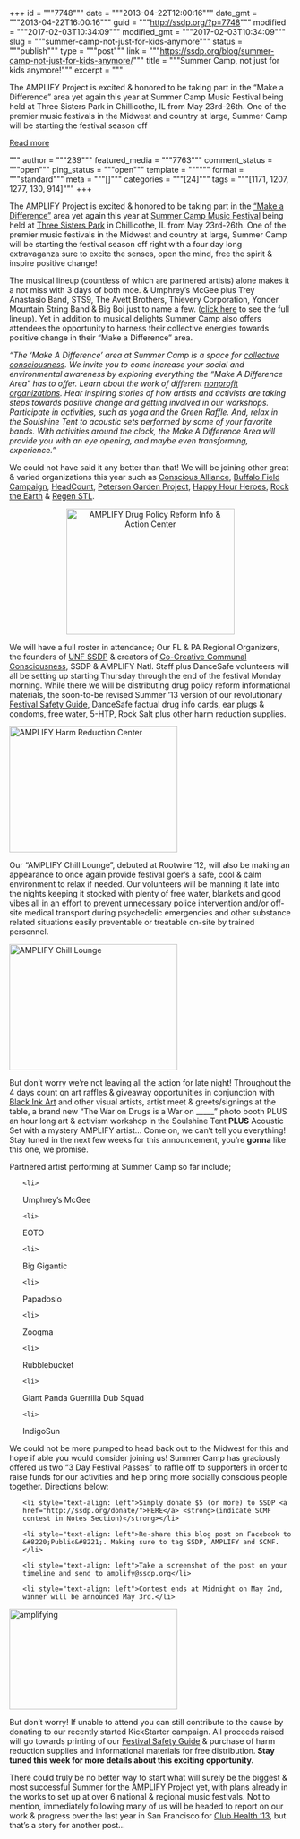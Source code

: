 +++
id = """7748"""
date = """2013-04-22T12:00:16"""
date_gmt = """2013-04-22T16:00:16"""
guid = """http://ssdp.org/?p=7748"""
modified = """2017-02-03T10:34:09"""
modified_gmt = """2017-02-03T10:34:09"""
slug = """summer-camp-not-just-for-kids-anymore"""
status = """publish"""
type = """post"""
link = """https://ssdp.org/blog/summer-camp-not-just-for-kids-anymore/"""
title = """Summer Camp, not just for kids anymore!"""
excerpt = """<p>The AMPLIFY Project is excited &amp; honored to be taking part in the “Make a Difference” area yet again this year at Summer Camp Music Festival being held at Three Sisters Park in Chillicothe, IL from May 23rd-26th. One of the premier music festivals in the Midwest and country at large, Summer Camp will be starting the festival season off</p>
<div class="h10"></div>
<p><a class="more-link2 flat" href="https://ssdp.org/blog/summer-camp-not-just-for-kids-anymore/">Read more</a></p>
"""
author = """239"""
featured_media = """7763"""
comment_status = """open"""
ping_status = """open"""
template = """"""
format = """standard"""
meta = """[]"""
categories = """[24]"""
tags = """[1171, 1207, 1277, 130, 914]"""
+++
<p dir="ltr">The AMPLIFY Project is excited &amp; honored to be taking part in the <a href="http://summercampfestival.com/community/make-a-difference/">“Make a Difference”</a> area yet again this year at <a href="http://summercampfestival.com/">Summer Camp Music Festival</a> being held at <a href="http://www.threesisterspark.com/">Three Sisters Park</a> in Chillicothe, IL from May 23rd-26th. One of the premier music festivals in the Midwest and country at large, Summer Camp will be starting the festival season off right with a four day long extravaganza sure to excite the senses, open the mind, free the spirit &amp; inspire positive change!</p>

<p dir="ltr">The musical lineup (countless of which are partnered artists) alone makes it a not miss with 3 days of both moe. &amp; Umphrey’s McGee plus Trey Anastasio Band, STS9, The Avett Brothers, Thievery Corporation, Yonder Mountain String Band &amp; Big Boi just to name a few. (<a href="http://summercampfestival.com/lineup/)">click here</a> to see the full lineup). Yet in addition to musical delights Summer Camp also offers attendees the opportunity to harness their collective energies towards positive change in their “Make a Difference” area.</p>

<em>“The &#8216;Make A Difference&#8217; area at Summer Camp is a space for <a href="http://en.wikipedia.org/wiki/Collective_consciousness">collective consciousness</a>. We invite you to come increase your social and environmental awareness by exploring everything the “Make A Difference Area” has to offer. Learn about the work of different <a href="http://summercampfestival.com/about/non-profit-information/">nonprofit organizations</a>. Hear inspiring stories of how artists and activists are taking steps towards positive change and getting involved in our workshops. Participate in activities, such as yoga and the Green Raffle. And, relax in the Soulshine Tent to acoustic sets performed by some of your favorite bands. With activities around the clock, the Make A Difference Area will provide you with an eye opening, and maybe even transforming, experience.”</em>

<p dir="ltr">We could not have said it any better than that! We will be joining other great &amp; varied organizations this year such as <a href="http://www.consciousalliance.org/">Conscious Alliance</a>, <a href="http://www.buffalofieldcampaign.org/">Buffalo Field Campaign</a>, <a href="http://www.headcount.org/">HeadCount</a>, <a href="http://www.petersongarden.org/">Peterson Garden Project</a>, <a href="http://happyhourhero.org/">Happy Hour Heroes</a>, <a href="http://www.rocktheearth.org/joomla/">Rock the Earth</a> &amp; <a href="http://www.stlsloup.com/wp-content/uploads/2013/03/sloupfinal.pdf">Regen STL</a>.</p>

<p style="text-align: center"><img class="size-medium wp-image-7756 aligncenter" alt="AMPLIFY Drug Policy Reform Info &amp; Action Center" src="http://ssdp.org/assets/2013/04/486554_10151124683317661_639896755_n-300x225.jpg" width="300" height="225" /></p>

<p dir="ltr" style="text-align: left">We will have a full roster in attendance; Our FL &amp; PA Regional Organizers, the founders of <a href="https://www.facebook.com/SsdpUnfChapter?fref=ts">UNF SSDP</a> &amp; creators of <a href="https://www.facebook.com/CoCreativeCommunalConsciousness?fref=ts">Co-Creative Communal Consciousness</a>, SSDP &amp; AMPLIFY Natl. Staff plus DanceSafe volunteers will all be setting up starting Thursday through the end of the festival Monday morning. While there we will be distributing drug policy reform informational materials, the soon-to-be revised Summer ‘13 version of our revolutionary <a href="http://issuu.com/the_amplify_project/docs/amplify_festival_safety_guide">Festival Safety Guide</a>, DanceSafe factual drug info cards, ear plugs &amp; condoms, free water, 5-HTP, Rock Salt plus other harm reduction supplies.</p>

<img class="size-medium wp-image-7757 aligncenter" alt="AMPLIFY Harm Reduction Center" src="http://ssdp.org/assets/2013/04/547336_10151124682932661_40955060_n-300x225.jpg" width="300" height="225" />

<p dir="ltr">Our “AMPLIFY Chill Lounge”, debuted at Rootwire ‘12, will also be making an appearance to once again provide festival goer’s a safe, cool &amp; calm environment to relax if needed. Our volunteers will be manning it late into the nights keeping it stocked with plenty of free water, blankets and good vibes all in an effort to prevent unnecessary police intervention and/or off-site medical transport during psychedelic emergencies and other substance related situations easily preventable or treatable on-site by trained personnel.</p>

<img class="size-medium wp-image-7755 aligncenter" alt="AMPLIFY Chill Lounge" src="http://ssdp.org/assets/2013/04/464853_10151124684252661_1152254600_o-300x225.jpg" width="300" height="225" />

<p dir="ltr">But don’t worry we’re not leaving all the action for late night! Throughout the 4 days count on art raffles &amp; giveaway opportunities in conjunction with <a href="http://blackinkart.com/">Black Ink Art</a> and other visual artists, artist meet &amp; greets/signings at the table, a brand new “The War on Drugs is a War on _____” photo booth PLUS an hour long art &amp; activism workshop in the Soulshine Tent <strong>PLUS</strong> Acoustic Set with a mystery AMPLIFY artist&#8230; Come on, we can’t tell you everything! Stay tuned in the next few weeks for this announcement, you’re <strong>gonna</strong> like this one, we promise.</p>

<p dir="ltr">Partnered artist performing at Summer Camp so far include;</p>



<ul>

	<li>

<p dir="ltr">Umphrey’s McGee</p>

</li>

	<li>

<p dir="ltr">EOTO</p>

</li>

	<li>

<p dir="ltr">Big Gigantic</p>

</li>

	<li>

<p dir="ltr">Papadosio</p>

</li>

	<li>

<p dir="ltr">Zoogma</p>

</li>

	<li>

<p dir="ltr">Rubblebucket</p>

</li>

	<li>

<p dir="ltr">Giant Panda Guerrilla Dub Squad</p>

</li>

	<li>

<p dir="ltr">IndigoSun</p>

</li>

</ul>

<p dir="ltr" style="text-align: left">We could not be more pumped to head back out to the Midwest for this and hope if able you would consider joining us! Summer Camp has graciously offered us two “3 Day Festival Passes” to raffle off to supporters in order to raise funds for our activities and help bring more socially conscious people together. Directions below:</p>



<ol>

	<li style="text-align: left">Simply donate $5 (or more) to SSDP <a href="http://ssdp.org/donate/">HERE</a> <strong>(indicate SCMF contest in Notes Section)</strong></li>

	<li style="text-align: left">Re-share this blog post on Facebook to &#8220;Public&#8221;. Making sure to tag SSDP, AMPLIFY and SCMF.</li>

	<li style="text-align: left">Take a screenshot of the post on your timeline and send to amplify@ssdp.org</li>

	<li style="text-align: left">Contest ends at Midnight on May 2nd, winner will be announced May 3rd.</li>

</ol>

<img class="size-medium wp-image-7758 aligncenter" alt="amplifying" src="http://ssdp.org/assets/2013/04/amplifying-300x180.jpg" width="300" height="180" />



But don’t worry! If unable to attend you can still contribute to the cause by donating to our recently started KickStarter campaign. All proceeds raised will go towards printing of our <a href="http://issuu.com/the_amplify_project/docs/amplify_festival_safety_guide">Festival Safety Guide</a> &amp; purchase of harm reduction supplies and informational materials for free distribution.<b id="internal-source-marker_0.6428216688800603"> Stay tuned this week for more details about this exciting opportunity.</b>



There could truly be no better way to start what will surely be the biggest &amp; most successful Summer for the AMPLIFY Project yet, with plans already in the works to set up at over 6 national &amp; regional music festivals. Not to mention, immediately following many of us will be headed to report on our work &amp; progress over the last year in San Francisco for <a href="http://www.clubhealthsf2013.org/">Club Health ‘13</a>, but that&#8217;s a story for another post&#8230;
